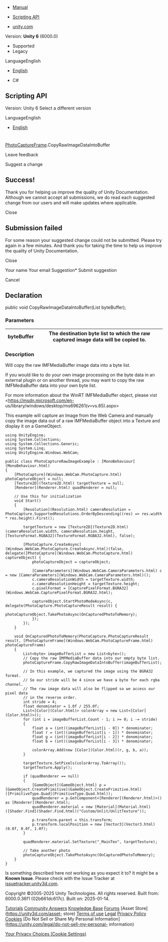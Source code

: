 [ ]()

  * [Manual](../Manual/index.html)
  * [Scripting API](../ScriptReference/index.html)

  * [unity.com](https://unity.com/)

Version: **Unity 6** (6000.0)

  * Supported
  * Legacy

LanguageEnglish

  * [English]()

  * C#

[ ](https://docs.unity3d.com)

## Scripting API

Version: Unity 6 Select a different version

LanguageEnglish

  * [English]()

#
[PhotoCaptureFrame](Windows.WebCam.PhotoCaptureFrame.html).CopyRawImageDataIntoBuffer

Leave feedback

Suggest a change

## Success!

Thank you for helping us improve the quality of Unity Documentation. Although
we cannot accept all submissions, we do read each suggested change from our
users and will make updates where applicable.

Close

## Submission failed

For some reason your suggested change could not be submitted. Please <a>try
again</a> in a few minutes. And thank you for taking the time to help us
improve the quality of Unity Documentation.

Close

Your name Your email Suggestion* Submit suggestion

Cancel

[ ]()

## Declaration

public void CopyRawImageDataIntoBuffer(List<byte> byteBuffer);

### Parameters

byteBuffer | The destination byte list to which the raw captured image data will be copied to.  
---|---  
  
### Description

Will copy the raw IMFMediaBuffer image data into a byte list.

If you would like to do your own image processing on the byte data in an
external plugin or on another thread, you may want to copy the raw
IMFMediaBuffer data into your own byte list.  
  
For more information about the WinRT IMFMediaBuffer object, please vist
<https://msdn.microsoft.com/en-
us/library/windows/desktop/ms696261(v=vs.85).aspx>  
  
This example will capture an Image from the Web Camera and manually copy the
image data out of a raw IMFMediaBuffer object into a Texture and display it on
a GameObject.

    
    
    using UnityEngine;
    using System.Collections;
    using System.Collections.Generic;
    using System.Linq;
    using UnityEngine.Windows.WebCam;  
      
    public class PhotoCaptureRawImageExample : [MonoBehaviour](MonoBehaviour.html)
    {
        [PhotoCapture](Windows.WebCam.PhotoCapture.html) photoCaptureObject = null;
        [Texture2D](Texture2D.html) targetTexture = null;
        [Renderer](Renderer.html) quadRenderer = null;  
      
        // Use this for initialization
        void Start()
        {
            [Resolution](Resolution.html) cameraResolution = PhotoCapture.SupportedResolutions.OrderByDescending((res) => res.width * res.height).First();  
      
            targetTexture = new [Texture2D](Texture2D.html)(cameraResolution.width, cameraResolution.height, [TextureFormat.RGBA32](TextureFormat.RGBA32.html), false);  
      
            [PhotoCapture.CreateAsync](Windows.WebCam.PhotoCapture.CreateAsync.html)(false, delegate([PhotoCapture](Windows.WebCam.PhotoCapture.html) captureObject) {
                photoCaptureObject = captureObject;  
      
                [CameraParameters](Windows.WebCam.CameraParameters.html) c = new [CameraParameters](Windows.WebCam.CameraParameters.html)();
                c.cameraResolutionWidth = targetTexture.width;
                c.cameraResolutionHeight = targetTexture.height;
                c.pixelFormat = [CapturePixelFormat.BGRA32](Windows.WebCam.CapturePixelFormat.BGRA32.html);  
      
                captureObject.StartPhotoModeAsync(c, delegate(PhotoCapture.PhotoCaptureResult result) {
                    photoCaptureObject.TakePhotoAsync(OnCapturedPhotoToMemory);
                });
            });
        }  
      
        void OnCapturedPhotoToMemory(PhotoCapture.PhotoCaptureResult result, [PhotoCaptureFrame](Windows.WebCam.PhotoCaptureFrame.html) photoCaptureFrame)
        {
            List<byte> imageBufferList = new List<byte>();
            // Copy the raw IMFMediaBuffer data into our empty byte list.
            photoCaptureFrame.CopyRawImageDataIntoBuffer(imageBufferList);  
      
            // In this example, we captured the image using the BGRA32 format.
            // So our stride will be 4 since we have a byte for each rgba channel.
            // The raw image data will also be flipped so we access our pixel data
            // in the reverse order.
            int stride = 4;
            float denominator = 1.0f / 255.0f;
            List<[Color](Color.html)> colorArray = new List<[Color](Color.html)>();
            for (int i = imageBufferList.Count - 1; i >= 0; i -= stride)
            {
                float a = (int)(imageBufferList[i - 0]) * denominator;
                float r = (int)(imageBufferList[i - 1]) * denominator;
                float g = (int)(imageBufferList[i - 2]) * denominator;
                float b = (int)(imageBufferList[i - 3]) * denominator;  
      
                colorArray.Add(new [Color](Color.html)(r, g, b, a));
            }  
      
            targetTexture.SetPixels(colorArray.ToArray());
            targetTexture.Apply();  
      
            if (quadRenderer == null)
            {
                [GameObject](GameObject.html) p = [GameObject.CreatePrimitive](GameObject.CreatePrimitive.html)([PrimitiveType.Quad](PrimitiveType.Quad.html));
                quadRenderer = p.GetComponent<[Renderer](Renderer.html)>() as [Renderer](Renderer.html);
                quadRenderer.material = new [Material](Material.html)([Shader.Find](Shader.Find.html)("Custom/Unlit/UnlitTexture"));  
      
                p.transform.parent = this.transform;
                p.transform.localPosition = new [Vector3](Vector3.html)(0.0f, 0.0f, 1.0f);
            }  
      
            quadRenderer.material.SetTexture("_MainTex", targetTexture);  
      
            // Take another photo
            photoCaptureObject.TakePhotoAsync(OnCapturedPhotoToMemory);
        }
    }
    

Is something described here not working as you expect it to? It might be a
**Known Issue**. Please check with the Issue Tracker at
[issuetracker.unity3d.com](https://issuetracker.unity3d.com).

Copyright ©2005-2025 Unity Technologies. All rights reserved. Built from:
6000.0.36f1 (02b661dc617c). Built on: 2025-01-14.

[Tutorials](https://unity3d.com/learn) [Community
Answers](https://answers.unity3d.com) [Knowledge
Base](https://support.unity3d.com/hc/en-us)
[Forums](https://forum.unity3d.com) [Asset Store](https://unity3d.com/asset-
store) [Terms of use](https://docs.unity3d.com/Manual/TermsOfUse.html)
[Legal](https://unity.com/legal) [Privacy
Policy](https://unity.com/legal/privacy-policy)
[Cookies](https://unity.com/legal/cookie-policy) [Do Not Sell or Share My
Personal Information](https://unity.com/legal/do-not-sell-my-personal-
information)

[Your Privacy Choices (Cookie Settings)](javascript:void\(0\);)

